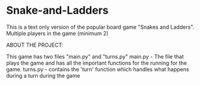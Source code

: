 # Snake-and-Ladders

This is a text only version of the popular board game "Snakes and Ladders". Multiple players in the game (minimum 2)



ABOUT THE PROJECT:

This game has two files "main.py" and "turns.py"
main.py - The file that plays the game and has all the important functions for the running for the game.
turns.py - contains the 'turn' function which handles what happens during a turn during the game
